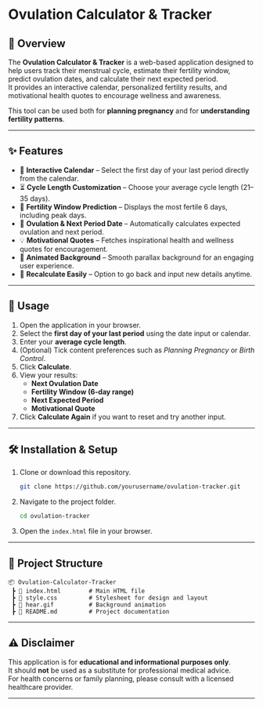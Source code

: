 # Ovulation Calculator & Tracker

## 📌 Overview  
The **Ovulation Calculator & Tracker** is a web-based application designed to help users track their menstrual cycle, estimate their fertility window, predict ovulation dates, and calculate their next expected period.  
It provides an interactive calendar, personalized fertility results, and motivational health quotes to encourage wellness and awareness.  

This tool can be used both for **planning pregnancy** and for **understanding fertility patterns**.

---

## ✨ Features  
- 📅 **Interactive Calendar** – Select the first day of your last period directly from the calendar.  
- ⏳ **Cycle Length Customization** – Choose your average cycle length (21–35 days).  
- 🌸 **Fertility Window Prediction** – Displays the most fertile 6 days, including peak days.  
- 🔮 **Ovulation & Next Period Date** – Automatically calculates expected ovulation and next period.  
- 💡 **Motivational Quotes** – Fetches inspirational health and wellness quotes for encouragement.  
- 🎨 **Animated Background** – Smooth parallax background for an engaging user experience.  
- 🔁 **Recalculate Easily** – Option to go back and input new details anytime.  

---

## 🚀 Usage  
1. Open the application in your browser.  
2. Select the **first day of your last period** using the date input or calendar.  
3. Enter your **average cycle length**.  
4. (Optional) Tick content preferences such as *Planning Pregnancy* or *Birth Control*.  
5. Click **Calculate**.  
6. View your results:  
   - **Next Ovulation Date**  
   - **Fertility Window (6-day range)**  
   - **Next Expected Period**  
   - **Motivational Quote**  
7. Click **Calculate Again** if you want to reset and try another input.  

---

## 🛠️ Installation & Setup  
1. Clone or download this repository.  
   ```bash
   git clone https://github.com/yourusername/ovulation-tracker.git
   ```  
2. Navigate to the project folder.  
   ```bash
   cd ovulation-tracker
   ```  
3. Open the `index.html` file in your browser.  

---

## 📂 Project Structure  
```
📦 Ovulation-Calculator-Tracker
 ┣ 📜 index.html        # Main HTML file
 ┣ 📜 style.css         # Stylesheet for design and layout
 ┣ 📜 hear.gif          # Background animation
 ┣ 📜 README.md         # Project documentation
```

---

## ⚠️ Disclaimer  
This application is for **educational and informational purposes only**.  
It should **not** be used as a substitute for professional medical advice.  
For health concerns or family planning, please consult with a licensed healthcare provider.  

---

